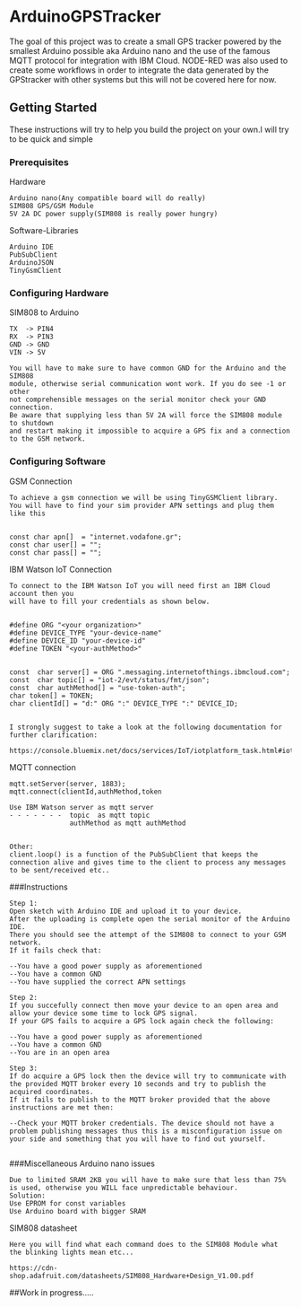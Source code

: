 # ArduinoGPSTracker

The goal of this project was to create a small GPS tracker powered by the smallest Arduino possible aka Arduino nano and the use
of the famous MQTT protocol for integration with IBM Cloud.
NODE-RED was also used to create some workflows in order to integrate the data generated by the GPStracker with other systems but
this will not be covered here for now.

## Getting Started

These instructions will try to help you build the project on your own.I will try to be quick and simple

### Prerequisites

Hardware
```
Arduino nano(Any compatible board will do really)
SIM808 GPS/GSM Module
5V 2A DC power supply(SIM808 is really power hungry)
```
Software-Libraries
```
Arduino IDE
PubSubClient
ArduinoJSON
TinyGsmClient
```

### Configuring Hardware

SIM808 to Arduino
```
TX  -> PIN4
RX  -> PIN3
GND -> GND
VIN -> 5V

You will have to make sure to have common GND for the Arduino and the SIM808
module, otherwise serial communication wont work. If you do see -1 or other
not comprehensible messages on the serial monitor check your GND connection.
Be aware that supplying less than 5V 2A will force the SIM808 module to shutdown
and restart making it impossible to acquire a GPS fix and a connection to the GSM network.
```
### Configuring Software

GSM Connection
```
To achieve a gsm connection we will be using TinyGSMClient library.
You will have to find your sim provider APN settings and plug them like this


const char apn[]  = "internet.vodafone.gr";
const char user[] = "";
const char pass[] = "";

```
IBM Watson IoT Connection

```
To connect to the IBM Watson IoT you will need first an IBM Cloud account then you
will have to fill your credentials as shown below.


#define ORG "<your organization>"
#define DEVICE_TYPE "your-device-name"
#define DEVICE_ID "your-device-id"
#define TOKEN "<your-authMethod>"


const  char server[] = ORG ".messaging.internetofthings.ibmcloud.com";
const  char topic[] = "iot-2/evt/status/fmt/json";
const  char authMethod[] = "use-token-auth";
char token[] = TOKEN;
char clientId[] = "d:" ORG ":" DEVICE_TYPE ":" DEVICE_ID;


I strongly suggest to take a look at the following documentation for further clarification:

https://console.bluemix.net/docs/services/IoT/iotplatform_task.html#iotplatform_task

```

MQTT connection

```
mqtt.setServer(server, 1883);
mqtt.connect(clientId,authMethod,token

Use IBM Watson server as mqtt server
- - - - - - -  topic  as mqtt topic
               authMethod as mqtt authMethod


Other:
client.loop() is a function of the PubSubClient that keeps the connection alive and gives time to the client to process any messages to be sent/received etc..                
```

###Instructions

```
Step 1:
Open sketch with Arduino IDE and upload it to your device.
After the uploading is complete open the serial monitor of the Arduino IDE.
There you should see the attempt of the SIM808 to connect to your GSM network.
If it fails check that:

--You have a good power supply as aforementioned
--You have a common GND
--You have supplied the correct APN settings

Step 2:
If you succefully connect then move your device to an open area and allow your device some time to lock GPS signal.
If your GPS fails to acquire a GPS lock again check the following:

--You have a good power supply as aforementioned
--You have a common GND
--You are in an open area

Step 3:
If do acquire a GPS lock then the device will try to communicate with the provided MQTT broker every 10 seconds and try to publish the acquired coordinates.
If it fails to publish to the MQTT broker provided that the above instructions are met then:

--Check your MQTT broker credentials. The device should not have a problem publishing messages thus this is a misconfiguration issue on your side and something that you will have to find out yourself.


```

###Miscellaneous
Arduino nano issues

```
Due to limited SRAM 2KB you will have to make sure that less than 75% is used, otherwise you WILL face unpredictable behaviour.
Solution:
Use EPROM for const variables
Use Arduino board with bigger SRAM
```
SIM808 datasheet

```
Here you will find what each command does to the SIM808 Module what the blinking lights mean etc...

https://cdn-shop.adafruit.com/datasheets/SIM808_Hardware+Design_V1.00.pdf
```




##Work in progress.....
<!---  
End with an example of getting some data out of the system or using it for a little demo

## Running the tests

Explain how to run the automated tests for this system

### Break down into end to end tests

Explain what these tests test and why

```
Give an example
```

### And coding style tests

Explain what these tests test and why

```
Give an example
```

## Deployment

Add additional notes about how to deploy this on a live system

## Built With

* [Dropwizard](http://www.dropwizard.io/1.0.2/docs/) - The web framework used
* [Maven](https://maven.apache.org/) - Dependency Management
* [ROME](https://rometools.github.io/rome/) - Used to generate RSS Feeds

## Contributing

Please read [CONTRIBUTING.md](https://gist.github.com/PurpleBooth/b24679402957c63ec426) for details on our code of conduct, and the process for submitting pull requests to us.

## Versioning

We use [SemVer](http://semver.org/) for versioning. For the versions available, see the [tags on this repository](https://github.com/your/project/tags).

## Authors

* **Billie Thompson** - *Initial work* - [PurpleBooth](https://github.com/PurpleBooth)

See also the list of [contributors](https://github.com/your/project/contributors) who participated in this project.

## License

This project is licensed under the MIT License - see the [LICENSE.md](LICENSE.md) file for details

## Acknowledgments

* Hat tip to anyone who's code was used
* Inspiration
* etc


--->
